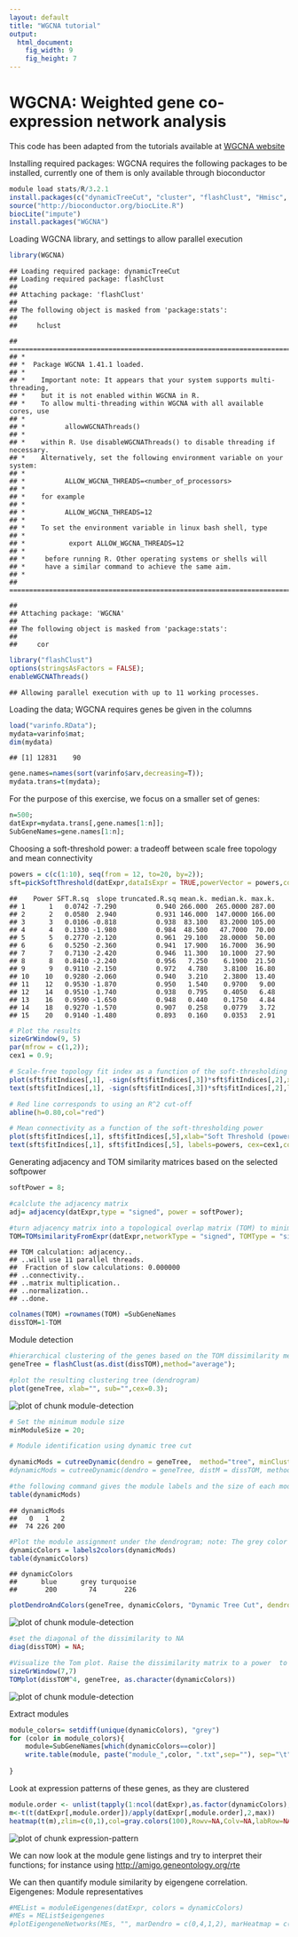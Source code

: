 ```yaml
---
layout: default
title: "WGCNA tutorial"
output:
  html_document:
    fig_width: 9
    fig_height: 7
---
```




WGCNA: Weighted gene co-expression network analysis
========================================================
This code has been adapted from the tutorials available at [WGCNA website](http://labs.genetics.ucla.edu/horvath/CoexpressionNetwork/Rpackages/WGCNA/)

Installing required packages:
WGCNA requires the following packages to be installed,
currently one of them is only available through bioconductor


```r
module load stats/R/3.2.1
install.packages(c("dynamicTreeCut", "cluster", "flashClust", "Hmisc", "reshape", "foreach", "doParallel") ) 
source("http://bioconductor.org/biocLite.R") 
biocLite("impute")
install.packages("WGCNA")
```


Loading WGCNA library, and settings to allow parallel execution



```r
library(WGCNA)
```

```
## Loading required package: dynamicTreeCut
## Loading required package: flashClust
## 
## Attaching package: 'flashClust'
## 
## The following object is masked from 'package:stats':
## 
##     hclust
```

```
## ==========================================================================
## *
## *  Package WGCNA 1.41.1 loaded.
## *
## *    Important note: It appears that your system supports multi-threading,
## *    but it is not enabled within WGCNA in R. 
## *    To allow multi-threading within WGCNA with all available cores, use 
## *
## *          allowWGCNAThreads()
## *
## *    within R. Use disableWGCNAThreads() to disable threading if necessary.
## *    Alternatively, set the following environment variable on your system:
## *
## *          ALLOW_WGCNA_THREADS=<number_of_processors>
## *
## *    for example 
## *
## *          ALLOW_WGCNA_THREADS=12
## *
## *    To set the environment variable in linux bash shell, type 
## *
## *           export ALLOW_WGCNA_THREADS=12
## *
## *     before running R. Other operating systems or shells will
## *     have a similar command to achieve the same aim.
## *
## ==========================================================================
```

```
## 
## Attaching package: 'WGCNA'
## 
## The following object is masked from 'package:stats':
## 
##     cor
```

```r
library("flashClust")
options(stringsAsFactors = FALSE);
enableWGCNAThreads()
```

```
## Allowing parallel execution with up to 11 working processes.
```


Loading the data;
WGCNA requires genes be given in the columns



```r
load("varinfo.RData");
mydata=varinfo$mat;
dim(mydata)
```

```
## [1] 12831    90
```

```r
gene.names=names(sort(varinfo$arv,decreasing=T));
mydata.trans=t(mydata);
```


For the purpose of this exercise, we focus on a smaller set of genes:



```r
n=500;
datExpr=mydata.trans[,gene.names[1:n]];
SubGeneNames=gene.names[1:n];
```


Choosing a soft-threshold power: a tradeoff between scale free topology and mean connectivity



```r
powers = c(c(1:10), seq(from = 12, to=20, by=2));
sft=pickSoftThreshold(datExpr,dataIsExpr = TRUE,powerVector = powers,corFnc = cor,corOptions = list(use = 'p'),networkType = "signed")
```

```
##    Power SFT.R.sq  slope truncated.R.sq mean.k. median.k. max.k.
## 1      1   0.0742 -7.290          0.940 266.000  265.0000 287.00
## 2      2   0.0580  2.940          0.931 146.000  147.0000 166.00
## 3      3   0.0106 -0.818          0.938  83.100   83.2000 105.00
## 4      4   0.1330 -1.980          0.984  48.500   47.7000  70.00
## 5      5   0.2770 -2.120          0.961  29.100   28.0000  50.00
## 6      6   0.5250 -2.360          0.941  17.900   16.7000  36.90
## 7      7   0.7130 -2.420          0.946  11.300   10.1000  27.90
## 8      8   0.8410 -2.240          0.956   7.250    6.1900  21.50
## 9      9   0.9110 -2.150          0.972   4.780    3.8100  16.80
## 10    10   0.9280 -2.060          0.940   3.210    2.3800  13.40
## 11    12   0.9530 -1.870          0.950   1.540    0.9700   9.00
## 12    14   0.9510 -1.740          0.938   0.795    0.4050   6.48
## 13    16   0.9590 -1.650          0.948   0.440    0.1750   4.84
## 14    18   0.9270 -1.570          0.907   0.258    0.0779   3.72
## 15    20   0.9140 -1.480          0.893   0.160    0.0353   2.91
```

```r
# Plot the results
sizeGrWindow(9, 5)
par(mfrow = c(1,2));
cex1 = 0.9;

# Scale-free topology fit index as a function of the soft-thresholding power
plot(sft$fitIndices[,1], -sign(sft$fitIndices[,3])*sft$fitIndices[,2],xlab="Soft Threshold (power)",ylab="Scale Free Topology Model Fit, signed R^2",type="n", main = paste("Scale independence"));
text(sft$fitIndices[,1], -sign(sft$fitIndices[,3])*sft$fitIndices[,2],labels=powers,cex=cex1,col="red");

# Red line corresponds to using an R^2 cut-off
abline(h=0.80,col="red")

# Mean connectivity as a function of the soft-thresholding power
plot(sft$fitIndices[,1], sft$fitIndices[,5],xlab="Soft Threshold (power)",ylab="Mean Connectivity", type="n",main = paste("Mean connectivity"))
text(sft$fitIndices[,1], sft$fitIndices[,5], labels=powers, cex=cex1,col="red")
```


Generating adjacency and TOM similarity matrices based on the selected softpower



```r
softPower = 8;

#calclute the adjacency matrix
adj= adjacency(datExpr,type = "signed", power = softPower);

#turn adjacency matrix into a topological overlap matrix (TOM) to minimize the effects of noise and spurious associations
TOM=TOMsimilarityFromExpr(datExpr,networkType = "signed", TOMType = "signed", power = softPower);
```

```
## TOM calculation: adjacency..
## ..will use 11 parallel threads.
##  Fraction of slow calculations: 0.000000
## ..connectivity..
## ..matrix multiplication..
## ..normalization..
## ..done.
```

```r
colnames(TOM) =rownames(TOM) =SubGeneNames
dissTOM=1-TOM
```


Module detection



```r
#hierarchical clustering of the genes based on the TOM dissimilarity measure
geneTree = flashClust(as.dist(dissTOM),method="average");

#plot the resulting clustering tree (dendrogram)
plot(geneTree, xlab="", sub="",cex=0.3);
```

![plot of chunk module-detection](figure/module-detection-1.png) 

```r
# Set the minimum module size
minModuleSize = 20;

# Module identification using dynamic tree cut

dynamicMods = cutreeDynamic(dendro = geneTree,  method="tree", minClusterSize = minModuleSize);
#dynamicMods = cutreeDynamic(dendro = geneTree, distM = dissTOM, method="hybrid", deepSplit = 2, pamRespectsDendro = FALSE, minClusterSize = minModuleSize);

#the following command gives the module labels and the size of each module. Lable 0 is reserved for unassigned genes
table(dynamicMods)
```

```
## dynamicMods
##   0   1   2 
##  74 226 200
```

```r
#Plot the module assignment under the dendrogram; note: The grey color is reserved for unassigned genes
dynamicColors = labels2colors(dynamicMods)
table(dynamicColors)
```

```
## dynamicColors
##      blue      grey turquoise 
##       200        74       226
```

```r
plotDendroAndColors(geneTree, dynamicColors, "Dynamic Tree Cut", dendroLabels = FALSE, hang = 0.03, addGuide = TRUE, guideHang = 0.05, main = "Gene dendrogram and module colors")
```

![plot of chunk module-detection](figure/module-detection-2.png) 

```r
#set the diagonal of the dissimilarity to NA 
diag(dissTOM) = NA;

#Visualize the Tom plot. Raise the dissimilarity matrix to a power  to bring out the module structure
sizeGrWindow(7,7)
TOMplot(dissTOM^4, geneTree, as.character(dynamicColors))
```

![plot of chunk module-detection](figure/module-detection-3.png) 

Extract modules


```r
module_colors= setdiff(unique(dynamicColors), "grey")
for (color in module_colors){
    module=SubGeneNames[which(dynamicColors==color)]
    write.table(module, paste("module_",color, ".txt",sep=""), sep="\t", row.names=FALSE, col.names=FALSE,quote=FALSE)
    
}
```

Look at expression patterns of these genes, as they are clustered


```r
module.order <- unlist(tapply(1:ncol(datExpr),as.factor(dynamicColors),I))
m<-t(t(datExpr[,module.order])/apply(datExpr[,module.order],2,max))
heatmap(t(m),zlim=c(0,1),col=gray.colors(100),Rowv=NA,Colv=NA,labRow=NA,scale="none",RowSideColors=dynamicColors[module.order])
```

![plot of chunk expression-pattern](figure/expression-pattern-1.png) 

We can now look at the module gene listings and try to interpret their functions; for instance using http://amigo.geneontology.org/rte

We can then quantify module similarity by eigengene correlation. Eigengenes: Module representatives


```r
#MEList = moduleEigengenes(datExpr, colors = dynamicColors)
#MEs = MEList$eigengenes
#plotEigengeneNetworks(MEs, "", marDendro = c(0,4,1,2), marHeatmap = c(3,4,1,2))
```


